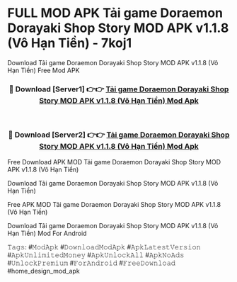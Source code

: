 # FULL MOD APK Tải game Doraemon Dorayaki Shop Story MOD APK v1.1.8 (Vô Hạn Tiền) - 7koj1
Download Tải game Doraemon Dorayaki Shop Story MOD APK v1.1.8 (Vô Hạn Tiền) Free Mod APK

<div align="center">
<h3>🔴 Download [Server1] 👉👉 <a href="https://apk-comot.site?title=Tải_game_Doraemon_Dorayaki_Shop_Story_MOD_APK_v1.1.8_(Vô_Hạn_Tiền)">Tải game Doraemon Dorayaki Shop Story MOD APK v1.1.8 (Vô Hạn Tiền) Mod Apk</a></h3><br>

<h3>🔴 Download [Server2] 👉👉 <a href="https://apk-comot.site?title=Tải_game_Doraemon_Dorayaki_Shop_Story_MOD_APK_v1.1.8_(Vô_Hạn_Tiền)">Tải game Doraemon Dorayaki Shop Story MOD APK v1.1.8 (Vô Hạn Tiền) Mod Apk</a></h3>
</div>


Free Download APK MOD Tải game Doraemon Dorayaki Shop Story MOD APK v1.1.8 (Vô Hạn Tiền)

Download Tải game Doraemon Dorayaki Shop Story MOD APK v1.1.8 (Vô Hạn Tiền) 

Free APK MOD Tải game Doraemon Dorayaki Shop Story MOD APK v1.1.8 (Vô Hạn Tiền) 

Download Tải game Doraemon Dorayaki Shop Story MOD APK v1.1.8 (Vô Hạn Tiền) Mod For Android

𝚃𝚊𝚐𝚜: #𝙼𝚘𝚍𝙰𝚙𝚔 #𝙳𝚘𝚠𝚗𝚕𝚘𝚊𝚍𝙼𝚘𝚍𝙰𝚙𝚔 #𝙰𝚙𝚔𝙻𝚊𝚝𝚎𝚜𝚝𝚅𝚎𝚛𝚜𝚒𝚘𝚗 #𝙰𝚙𝚔𝚄𝚗𝚕𝚒𝚖𝚒𝚝𝚎𝚍𝙼𝚘𝚗𝚎𝚢 #𝙰𝚙𝚔𝚄𝚗𝚕𝚘𝚌𝚔𝙰𝚕𝚕 #𝙰𝚙𝚔𝙽𝚘𝙰𝚍𝚜 #𝚄𝚗𝚕𝚘𝚌𝚔𝙿𝚛𝚎𝚖𝚒𝚞𝚖 #𝙵𝚘𝚛𝙰𝚗𝚍𝚛𝚘𝚒𝚍 #𝙵𝚛𝚎𝚎𝙳𝚘𝚠𝚗𝚕𝚘𝚊𝚍 #home_design_mod_apk